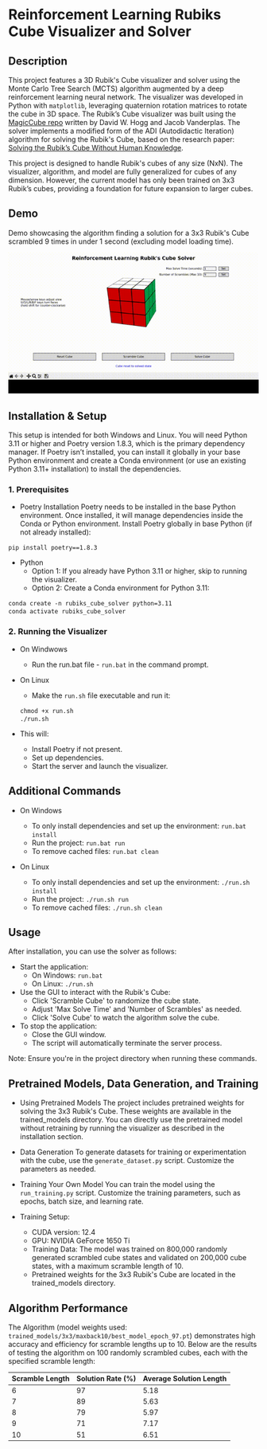 # Reinforcement Learning Rubiks Cube Visualizer and Solver

## Description
This project features a 3D Rubik's Cube visualizer and solver using the Monte Carlo Tree Search (MCTS) algorithm augmented by a deep reinforcement learning neural network. The visualizer was developed in Python with `matplotlib`, leveraging quaternion rotation matrices to rotate the cube in 3D space. The Rubik’s Cube visualizer was built using the [MagicCube repo](https://github.com/davidwhogg/MagicCube/tree/master) written by David W. Hogg and Jacob Vanderplas. The solver implements a modified form of the ADI (Autodidactic Iteration) algorithm for solving the Rubik's Cube, based on the research paper: [Solving the Rubik’s Cube Without Human Knowledge](https://arxiv.org/abs/1805.07470).

This project is designed to handle Rubik's cubes of any size (NxN). The visualizer, algorithm, and model are fully generalized for cubes of any dimension. However, the current model has only been trained on 3x3 Rubik’s cubes, providing a foundation for future expansion to larger cubes.

## Demo
Demo showcasing the algorithm finding a solution for a 3x3 Rubik's Cube scrambled 9 times in under 1 second (excluding model loading time).

![Rubik's Cube Demo](Demo/output.gif)

## Installation & Setup
This setup is intended for both Windows and Linux. You will need Python 3.11 or higher and Poetry version 1.8.3, which is the primary dependency manager. If Poetry isn’t installed, you can install it globally in your base Python environment and create a Conda environment (or use an existing Python 3.11+ installation) to install the dependencies.

### 1. Prerequisites
- Poetry Installation
Poetry needs to be installed in the base Python environment. Once installed, it will manage dependencies inside the Conda or Python environment.
Install Poetry globally in base Python (if not already installed):
```
pip install poetry==1.8.3
```
- Python
  - Option 1: If you already have Python 3.11 or higher, skip to running the visualizer.
  - Option 2: Create a Conda environment for Python 3.11:
```
conda create -n rubiks_cube_solver python=3.11
conda activate rubiks_cube_solver
```

### 2. Running the Visualizer
  - On Windwows
    - Run the run.bat file - `run.bat` in the command prompt.

  - On Linux
    - Make the `run.sh` file executable and run it:
    ```
    chmod +x run.sh
    ./run.sh
    ```   
  - This will:
      - Install Poetry if not present.
      - Set up dependencies.
      - Start the server and launch the visualizer.

## Additional Commands
- On Windows
  - To only install dependencies and set up the environment: `run.bat install`
  - Run the project: `run.bat run`
  - To remove cached files: `run.bat clean`

- On Linux
  - To only install dependencies and set up the environment: `./run.sh install`
  - Run the project: `./run.sh run`
  - To remove cached files: `./run.sh clean`

## Usage
After installation, you can use the solver as follows:
- Start the application:
  - On Windows: `run.bat`
  - On Linux: `./run.sh`   
- Use the GUI to interact with the Rubik's Cube:
  - Click 'Scramble Cube' to randomize the cube state.
  - Adjust 'Max Solve Time' and 'Number of Scrambles' as needed.
  - Click 'Solve Cube' to watch the algorithm solve the cube.
- To stop the application:
  - Close the GUI window.
  - The script will automatically terminate the server process.

Note: Ensure you're in the project directory when running these commands.

## Pretrained Models, Data Generation, and Training

- Using Pretrained Models
The project includes pretrained weights for solving the 3x3 Rubik's Cube. These weights are available in the trained_models directory. You can directly use the pretrained model without retraining by running the visualizer as described in the installation section.

- Data Generation
To generate datasets for training or experimentation with the cube, use the `generate_dataset.py` script. Customize the parameters as needed.

- Training Your Own Model
You can train the model using the `run_training.py` script. Customize the training parameters, such as epochs, batch size, and learning rate.

- Training Setup:
  - CUDA version: 12.4
  - GPU: NVIDIA GeForce 1650 Ti
  - Training Data: The model was trained on 800,000 randomly generated scrambled cube states and validated on 200,000 cube states, with a maximum scramble length of 10.
  - Pretrained weights for the 3x3 Rubik's Cube are located in the trained_models directory.

## Algorithm Performance
The Algorithm (model weights used: `trained_models/3x3/maxback10/best_model_epoch_97.pt`) demonstrates high accuracy and efficiency for scramble lengths up to 10. Below are the results of testing the algorithm on 100 randomly scrambled cubes, each with the specified scramble length:

| Scramble Length | Solution Rate (%)	| Average Solution Length |
|-----------------|-------------------|-------------------------|
|6	|97|	5.18|
|7	|89|	5.63|
|8	|79|	5.97|
|9  |71|	7.17|
|10 |51|	6.51|


